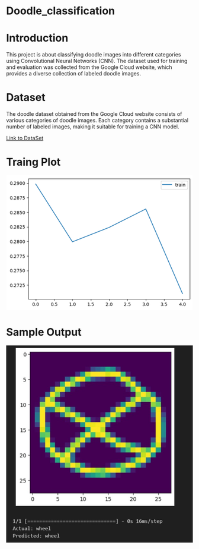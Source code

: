# Doodle_classification
# Introduction
This project is about classifying doodle images into different categories using Convolutional Neural Networks (CNN). The dataset used for training and evaluation was collected from the Google Cloud website, which provides a diverse collection of labeled doodle images.

# Dataset
The doodle dataset obtained from the Google Cloud website consists of various categories of doodle images. Each category contains a substantial number of labeled images, making it suitable for training a CNN model.

[Link to DataSet](https://drive.google.com/file/d/1Ci-cWxXxNtTXKVOIueS1TAKbxMKSutIb/view?usp=sharing)

# Traing Plot
![alt text](https://github.com/gaganchapa/Doodle_Classification/blob/main/train.png)

# Sample Output

![alt text](https://github.com/gaganchapa/Doodle_Classification/blob/main/save.jpg)
